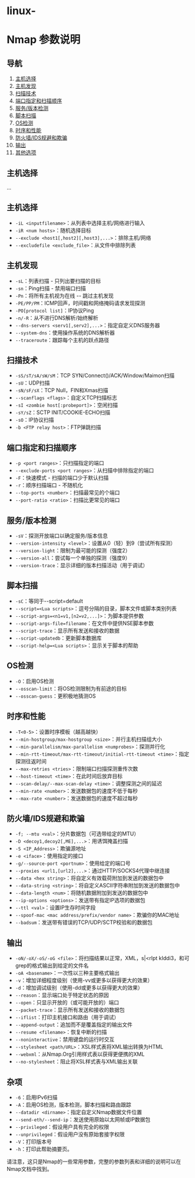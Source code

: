 # linux-
# Nmap 参数说明
## 导航

1. [主机选择](#host-selection)
2. [主机发现](#host-discovery)
3. [扫描技术](#scan-techniques)
4. [端口指定和扫描顺序](#port-specification-and-scan-order)
5. [服务/版本检测](#service-version-detection)
6. [脚本扫描](#script-scanning)
7. [OS检测](#os-detection)
8. [时序和性能](#timing-and-performance)
9. [防火墙/IDS规避和欺骗](#firewall-ids-evasion-and-decoy)
10. [输出](#output)
11. [其他选项](#miscellaneous-options)

<!-- 以下是每个部分的详细说明 -->

## 主机选择<a name="host-selection"></a>
...

## 主机选择
- `-iL <inputfilename>`：从列表中选择主机/网络进行输入
- `-iR <num hosts>`：随机选择目标
- `--exclude <host1[,host2][,host3],...>`：排除主机/网络
- `--excludefile <exclude_file>`：从文件中排除列表

## 主机发现
- `-sL`：列表扫描 - 只列出要扫描的目标
- `-sn`：Ping扫描 - 禁用端口扫描
- `-Pn`：将所有主机视为在线 -- 跳过主机发现
- `-PE/PP/PM`：ICMP回声，时间戳和网络掩码请求发现探测
- `-PO[protocol list]`：IP协议Ping
- `-n/-R`：从不进行DNS解析/始终解析
- `--dns-servers <serv1[,serv2],...>`：指定自定义DNS服务器
- `--system-dns`：使用操作系统的DNS解析器
- `--traceroute`：跟踪每个主机的跃点路径

## 扫描技术
- `-sS/sT/sA/sW/sM`：TCP SYN/Connect()/ACK/Window/Maimon扫描
- `-sU`：UDP扫描
- `-sN/sF/sX`：TCP Null，FIN和Xmas扫描
- `--scanflags <flags>`：自定义TCP扫描标志
- `-sI <zombie host[:probeport]>`：空闲扫描
- `-sY/sZ`：SCTP INIT/COOKIE-ECHO扫描
- `-sO`：IP协议扫描
- `-b <FTP relay host>`：FTP弹跳扫描

## 端口指定和扫描顺序
- `-p <port ranges>`：只扫描指定的端口
- `--exclude-ports <port ranges>`：从扫描中排除指定的端口
- `-F`：快速模式 - 扫描的端口少于默认扫描
- `-r`：顺序扫描端口 - 不随机化
- `--top-ports <number>`：扫描最常见的<number>个端口
- `--port-ratio <ratio>`：扫描比<ratio>更常见的端口

## 服务/版本检测
- `-sV`：探测开放端口以确定服务/版本信息
- `--version-intensity <level>`：设置从0（轻）到9（尝试所有探测）
- `--version-light`：限制为最可能的探测（强度2）
- `--version-all`：尝试每一个单独的探测（强度9）
- `--version-trace`：显示详细的版本扫描活动（用于调试）

## 脚本扫描
- `-sC`：等同于--script=default
- `--script=<Lua scripts>`：逗号分隔的目录，脚本文件或脚本类别列表
- `--script-args=<n1=v1,[n2=v2,...]>`：为脚本提供参数
- `--script-args-file=filename`：在文件中提供NSE脚本参数
- `--script-trace`：显示所有发送和接收的数据
- `--script-updatedb`：更新脚本数据库
- `--script-help=<Lua scripts>`：显示关于脚本的帮助

## OS检测
- `-O`：启用OS检测
- `--osscan-limit`：将OS检测限制为有前途的目标
- `--osscan-guess`：更积极地猜测OS

## 时序和性能
- `-T<0-5>`：设置时序模板（越高越快）
- `--min-hostgroup/max-hostgroup <size>`：并行主机扫描组大小
- `--min-parallelism/max-parallelism <numprobes>`：探测并行化
- `--min-rtt-timeout/max-rtt-timeout/initial-rtt-timeout <time>`：指定探测往返时间
- `--max-retries <tries>`：限制端口扫描探测重传次数
- `--host-timeout <time>`：在此时间后放弃目标
- `--scan-delay/--max-scan-delay <time>`：调整探测之间的延迟
- `--min-rate <number>`：发送数据包的速度不低于<number>每秒
- `--max-rate <number>`：发送数据包的速度不超过<number>每秒

## 防火墙/IDS规避和欺骗
- `-f; --mtu <val>`：分片数据包（可选带给定的MTU）
- `-D <decoy1,decoy2[,ME],...>`：用诱饵掩盖扫描
- `-S <IP_Address>`：欺骗源地址
- `-e <iface>`：使用指定的接口
- `-g/--source-port <portnum>`：使用给定的端口号
- `--proxies <url1,[url2],...>`：通过HTTP/SOCKS4代理中继连接
- `--data <hex string>`：将自定义有效载荷附加到发送的数据包中
- `--data-string <string>`：将自定义ASCII字符串附加到发送的数据包中
- `--data-length <num>`：将随机数据附加到发送的数据包中
- `--ip-options <options>`：发送带有指定IP选项的数据包
- `--ttl <val>`：设置IP生存时间字段
- `--spoof-mac <mac address/prefix/vendor name>`：欺骗你的MAC地址
- `--badsum`：发送带有错误的TCP/UDP/SCTP校验和的数据包

## 输出
- `-oN/-oX/-oS/-oG <file>`：将扫描结果以正常，XML，s|<rIpt kIddi3，和可grep的格式输出到给定的文件名
- `-oA <basename>`：一次性以三种主要格式输出
- `-v`：增加详细程度级别（使用-vv或更多以获得更大的效果）
- `-d`：增加调试级别（使用-dd或更多以获得更大的效果）
- `--reason`：显示端口处于特定状态的原因
- `--open`：只显示开放的（或可能开放的）端口
- `--packet-trace`：显示所有发送和接收的数据包
- `--iflist`：打印主机接口和路由（用于调试）
- `--append-output`：追加而不是覆盖指定的输出文件
- `--resume <filename>`：恢复中断的扫描
- `--noninteractive`：禁用键盘的运行时交互
- `--stylesheet <path/URL>`：XSL样式表将XML输出转换为HTML
- `--webxml`：从Nmap.Org引用样式表以获得更便携的XML
- `--no-stylesheet`：阻止将XSL样式表与XML输出关联

## 杂项
- `-6`：启用IPv6扫描
- `-A`：启用OS检测，版本检测，脚本扫描和路由跟踪
- `--datadir <dirname>`：指定自定义Nmap数据文件位置
- `--send-eth/--send-ip`：发送使用原始以太网帧或IP数据包
- `--privileged`：假设用户具有完全的权限
- `--unprivileged`：假设用户没有原始套接字权限
- `-V`：打印版本号
- `-h`：打印此帮助摘要页。

请注意，这只是Nmap的一些常用参数，完整的参数列表和详细的说明可以在Nmap文档中找到。
